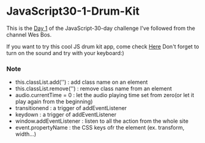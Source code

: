 # JavaScript30-1-Drum-Kit
This is the [Day 1](https://www.youtube.com/watch?v=VuN8qwZoego&list=PLu8EoSxDXHP6CGK4YVJhL_VWetA865GOH&index=1) of the JavaScript-30-day challenge I've followed from the channel Wes Bos.

If you want to try this cool JS drum kit app, come check [Here](https://hsia-js-drum-kit.netlify.app)
Don't forget to turn on the sound and try with your keyboard:)

### Note
- this.classList.add('') : add class name on an element
- this.classList.remove('') : remove class name from an element
- audio.currentTime = 0 : let the audio playing time set from zero(or let it play again from the beginning)
- transitionend : a trigger of addEventListener
- keydown : a trigger of addEventListener
- window.addEventListener : listen to all the action from the whole site
- event.propertyName : the CSS keys ofr the element (ex. transform, width...)
